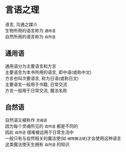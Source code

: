 # 言语之理
语言, 沟通之媒介  
生物所用的语言称为 `通用语`  
自然所用的语言称为 `自然语`  

## 通用语
通用语分为主要语言和方言  
主要语言为本书所用的语言, 即中语(或称中文)  
方言也叫次要语言, 称为日语(或称日文)  
主要语言一般用于书籍, 日常交流  
方言一般用于日常交流, 魔法名称

## 自然语
自然语又被称作 `灵魂语`  
因为每个灵魂所见的 `自然语` 都是不同的  
因此 `自然语` 很难被运用于日常生活中  
一般只有与自然相关的魔法使(如 `植物魔法使`)才会使用这种语言  
这类魔法使天生拥有 `自然语` 的知识  